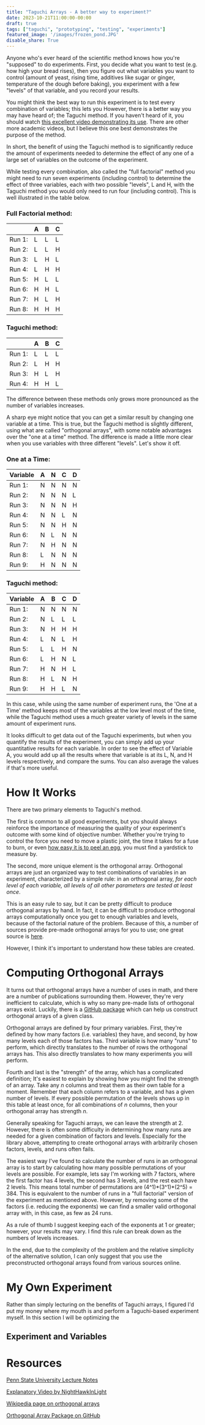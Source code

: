 ```yaml
---
title: "Taguchi Arrays - A better way to experiment?"
date: 2023-10-21T11:00:00-00:00
draft: true
tags: ["taguchi", "prototyping", "testing", "experiments"]
featured_image: '/images/frozen_pond.JPG'
disable_share: True
---
```


Anyone who's ever heard of the scientific method knows how you're "supposed" to do experiments. 
First, you decide what you want to test (e.g. how high your bread rises), then you figure out what variables you want to control (amount of yeast, rising time, additives like sugar or ginger, temperature of the dough before baking), you experiment with a few "levels" of that variable, and you record your results. 

You might think the best way to run this experiment is to test every combination of variables; this lets you 
However, there is a better way you may have heard of; the Taguchi method. If you haven't heard of it, you should watch [this excellent video demonstrating its use](https://www.youtube.com/watch?v=5oULEuOoRd0). There are other more academic videos, but I believe this one best demonstrates the purpose of the method.

In short, the benefit of using the Taguchi method is to significantly reduce the amount of experiments needed to determine the effect of any one of a large set of variables on the outcome of the experiment. 

While testing every combination, also called the "full factorial" method you might need to run seven experiments (including control) to determine the effect of three variables, each with two possible "levels", L and H, with the Taguchi method you would only need to run four (including control). This is well illustrated in the table below.

### Full Factorial method:

|          | A | B | C |
|----------|---|---|---|
| Run 1:   | L | L | L |
| Run 2:   | L | L | H |
| Run 3:   | L | H | L |
| Run 4:   | L | H | H |
| Run 5:   | H | L | L |
| Run 6:   | H | H | L |
| Run 7:   | H | L | H |
| Run 8:   | H | H | H |

### Taguchi method:

|          | A | B | C |
|----------|---|---|---|
| Run 1:   | L | L | L |
| Run 2:   | L | H | H |
| Run 3:   | H | L | H |
| Run 4:   | H | H | L |

The difference between these methods only grows more pronounced as the number of variables increases.

A sharp eye might notice that you can get a similar result by changing one variable at a time.
This is true, but the Taguchi method is slightly different, using what are called "orthogonal arrays", with some notable advantages over the "one at a time" method.
The difference is made a little more clear when you use variables with three different "levels". Let's show it off.

### One at a Time:

| Variable | A | N | C | D |
|----------|---|---|---|---|
| Run 1:   | N | N | N | N |
| Run 2:   | N | N | N | L |
| Run 3:   | N | N | N | H |
| Run 4:   | N | N | L | N |
| Run 5:   | N | N | H | N |
| Run 6:   | N | L | N | N |
| Run 7:   | N | H | N | N |
| Run 8:   | L | N | N | N |
| Run 9:   | H | N | N | N |

### Taguchi method:

| Variable | A | B | C | D |
|----------|---|---|---|---|
| Run 1:   | N | N | N | N |
| Run 2:   | N | L | L | L |
| Run 3:   | N | H | H | H |
| Run 4:   | L | N | L | H |
| Run 5:   | L | L | H | N |
| Run 6:   | L | H | N | L |
| Run 7:   | H | N | H | L |
| Run 8:   | H | L | N | H |
| Run 9:   | H | H | L | N |

In this case, while using the same number of experiment runs, the 'One at a Time' method keeps most of the variables at the low level most of the time, while the Taguchi method uses a much greater variety of levels in the same amount of experiment runs. 

It looks difficult to get data out of the Taguchi experiments, but when you quantify the results of the experiment, you can simply add up your quantitative results for each variable.
In order to see the effect of Variable A, you would add up all the results where that variable is at its L, N, and H levels respectively, and compare the sums. 
You can also average the values if that's more useful. 

# How It Works

There are two primary elements to Taguchi's method.

The first is common to all good experiments, but you should always reinforce the importance of measuring the quality of your experiment's outcome with some kind of objective number. 
Whether you're trying to control the force you need to move a plastic joint, the time it takes for a fuse to burn, or even [how easy it is to peel an egg](https://www.youtube.com/watch?v=5oULEuOoRd0), you must find a yardstick to measure by.

The second, more unique element is the orthogonal array.
Orthogonal arrays are just an organized way to test combinations of variables in an experiment, characterized by a simple rule: in an orthogonal array, *for each level of each variable, all levels of all other parameters are tested at least once*. 

This is an easy rule to say, but it can be pretty difficult to produce orthogonal arrays by hand.
In fact, it can be difficult to produce orthogonal arrays computationally once you get to enough variables and levels, because of the factorial nature of the problem.
Because of this, a number of sources provide pre-made orthogonal arrays for you to use; one great source is [here](https://www.me.psu.edu/cimbala/me345/Lectures/Taguchi_orthogonal_arrays.pdf).

However, I think it's important to understand how these tables are created.

# Computing Orthogonal Arrays

It turns out that orthogonal arrays have a number of uses in math, and there are a number of publications surrounding them.
However, they're very inefficient to calculate, which is why so many pre-made lists of orthogonal arrays exist.
Luckily, there is a [GitHub package](https://github.com/eendebakpt/oapackage) which can help us construct orthogonal arrays of a given class.

Orthogonal arrays are defined by four primary variables.
First, they're defined by how many factors (i.e. variables) they have, and second, by how many levels each of those factors has. 
Third variable is how many "runs" to perform, which directly translates to the number of rows the orthogonal arrays has.
This also directly translates to how many experiments you will perform.

Fourth and last is the "strength" of the array, which has a complicated definition; It's easiest to explain by showing how you might find the strength of an array.
Take any *n* columns and treat them as their own table for a moment.
Remember that each column refers to a variable, and has a given number of levels.
If every possible permutation of the levels shows up in this table at least once, for all combinations of *n* columns, then your orthogonal array has strength *n*.

Generally speaking for Taguchi arrays, we can leave the strength at 2.
However, there is often some difficulty in determining how many runs are needed for a given combination of factors and levels.
Especially for the library above, attempting to create orthogonal arrays with arbitrarily chosen factors, levels, and runs often fails.

The easiest way I've found to calculate the number of runs in an orthogonal array is to start by calculating how many possible permutations of your levels are possible.
For example, lets say I'm working with 7 factors, where the first factor has 4 levels, the second has 3 levels, and the rest each have 2 levels. 
This means total number of permutations are (4^1)\*(3^1)\*(2^5) = 384.
This is equivalent to the number of runs in a "full factorial" version of the experiment as mentioned above.
However, by removing some of the factors (i.e. reducing the exponents) we can find a smaller valid orthogonal array with, in this case, as few as 24 runs.

As a rule of thumb I suggest keeping each of the exponents at 1 or greater; however, your results may vary. 
I find this rule can break down as the numbers of levels increases.

In the end, due to the complexity of the problem and the relative simplicity of the alternative solution, I can only suggest that you use the preconstructed orthogonal arrays found from various sources online.

# My Own Experiment

Rather than simply lecturing on the benefits of Taguchi arrays, I figured I'd put my money where my mouth is and perform a Taguchi-based experiment myself.
In this section I will be optimizing the 

## Experiment and Variables



# Resources

[Penn State University Lecture Notes](https://www.me.psu.edu/cimbala/me345/Lectures/Taguchi_orthogonal_arrays.pdf)

[Explanatory Video by NightHawkInLight](https://www.youtube.com/watch?v=5oULEuOoRd0)

[Wikipedia page on orthogonal arrays](https://en.wikipedia.org/wiki/Orthogonal_array)

[Orthogonal Array Package on GitHub](https://github.com/eendebakpt/oapackage)

